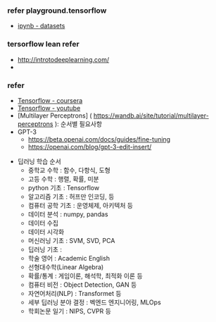 ### refer playground.tensorflow
- [ipynb - datasets](/codes/tf_playground/tf_playground_datasets.ipynb)

### tersorflow lean refer
- http://introtodeeplearning.com/
- 
### refer 
+ [Tensorflow - coursera](https://www.coursera.org/learn/getting-started-with-tensor-flow2?sfmc_id=10559985&sfmc_key=0031U00001QQxNlQAL&utm_campaign=13938&utm_medium=email&utm_source=recommendations#instructors)
+ [Tensorflow - youtube](https://youtu.be/28QbrkRkHlo)
+ [Multilayer Perceptrons] ( https://wandb.ai/site/tutorial/multilayer-perceptrons ): 순서별 필요사항
+ GPT-3 
  + https://beta.openai.com/docs/guides/fine-tuning
  + https://openai.com/blog/gpt-3-edit-insert/

* 딥러닝 학습 순서
  - 중학교 수학 : 함수, 다항식, 도형
  - 고등 수학 : 행렬, 확률, 미분 
  - python 기초 : Tensorflow
  - 알고리즘 기초 : 허프만 인코딩, 등 
  - 컴퓨터 공학 기초 : 운영체제, 아키텍처 등
  - 데이터 분석 : numpy, pandas
  - 데이터 수집
  - 데이터 시각화
  - 머신러닝 기초 : SVM, SVD, PCA
  - 딥러닝 기초 : 
  - 학술 영어 : Academic English
  - 선형대수학(Linear Algebra) 
  - 확률/통계 : 게임이론, 해석학, 최적화 이론 등 
  - 컴퓨터 비전 : Object Detection, GAN 등
  - 자연어처리(NLP) : Transformet 등
  - 세부 딥러닝 분야 결정 : 벡엔드 엔지니어링, MLOps
  - 학회논문 일기 : NIPS, CVPR 등
